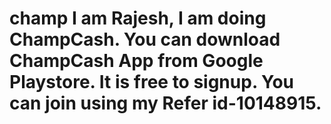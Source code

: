 # champ I am Rajesh, I am doing ChampCash. You can download ChampCash App from Google Playstore. It is free to signup. You can join using my Refer id-10148915.
